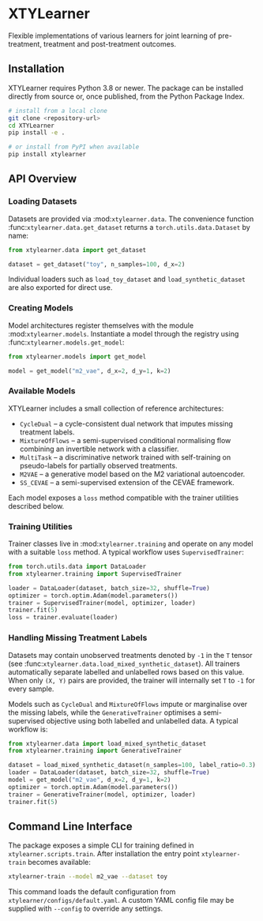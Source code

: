 # XTYLearner

Flexible implementations of various learners for joint learning of pre-treatment,
treatment and post-treatment outcomes.

## Installation

XTYLearner requires Python 3.8 or newer. The package can be installed directly
from source or, once published, from the Python Package Index.

```bash
# install from a local clone
git clone <repository-url>
cd XTYLearner
pip install -e .

# or install from PyPI when available
pip install xtylearner
```

## API Overview

### Loading Datasets

Datasets are provided via :mod:`xtylearner.data`.  The convenience function
:func:`xtylearner.data.get_dataset` returns a ``torch.utils.data.Dataset`` by
name:

```python
from xtylearner.data import get_dataset

dataset = get_dataset("toy", n_samples=100, d_x=2)
```

Individual loaders such as ``load_toy_dataset`` and ``load_synthetic_dataset``
are also exported for direct use.

### Creating Models

Model architectures register themselves with the module
:mod:`xtylearner.models`.  Instantiate a model through the registry using
:func:`xtylearner.models.get_model`:

```python
from xtylearner.models import get_model

model = get_model("m2_vae", d_x=2, d_y=1, k=2)
```

### Available Models

XTYLearner includes a small collection of reference architectures:

- ``CycleDual`` – a cycle-consistent dual network that imputes missing
  treatment labels.
- ``MixtureOfFlows`` – a semi-supervised conditional normalising flow
  combining an invertible network with a classifier.
- ``MultiTask`` – a discriminative network trained with self-training on
  pseudo-labels for partially observed treatments.
- ``M2VAE`` – a generative model based on the M2 variational autoencoder.
- ``SS_CEVAE`` – a semi-supervised extension of the CEVAE framework.

Each model exposes a ``loss`` method compatible with the trainer utilities
described below.

### Training Utilities

Trainer classes live in :mod:`xtylearner.training` and operate on any model with
a suitable ``loss`` method.  A typical workflow uses ``SupervisedTrainer``:

```python
from torch.utils.data import DataLoader
from xtylearner.training import SupervisedTrainer

loader = DataLoader(dataset, batch_size=32, shuffle=True)
optimizer = torch.optim.Adam(model.parameters())
trainer = SupervisedTrainer(model, optimizer, loader)
trainer.fit(5)
loss = trainer.evaluate(loader)
```

### Handling Missing Treatment Labels

Datasets may contain unobserved treatments denoted by ``-1`` in the
``T`` tensor (see :func:`xtylearner.data.load_mixed_synthetic_dataset`).
All trainers automatically separate labelled and unlabelled rows based on
this value.  When only ``(X, Y)`` pairs are provided, the trainer will
internally set ``T`` to ``-1`` for every sample.

Models such as ``CycleDual`` and ``MixtureOfFlows`` impute or marginalise over
the missing labels, while the ``GenerativeTrainer`` optimises a
semi-supervised objective using both labelled and unlabelled data.  A typical
workflow is:

```python
from xtylearner.data import load_mixed_synthetic_dataset
from xtylearner.training import GenerativeTrainer

dataset = load_mixed_synthetic_dataset(n_samples=100, label_ratio=0.3)
loader = DataLoader(dataset, batch_size=32, shuffle=True)
model = get_model("m2_vae", d_x=2, d_y=1, k=2)
optimizer = torch.optim.Adam(model.parameters())
trainer = GenerativeTrainer(model, optimizer, loader)
trainer.fit(5)
```

## Command Line Interface

The package exposes a simple CLI for training defined in
``xtylearner.scripts.train``.  After installation the entry point
``xtylearner-train`` becomes available:

```bash
xtylearner-train --model m2_vae --dataset toy
```

This command loads the default configuration from
``xtylearner/configs/default.yaml``.  A custom YAML config file may be supplied
with ``--config`` to override any settings.
